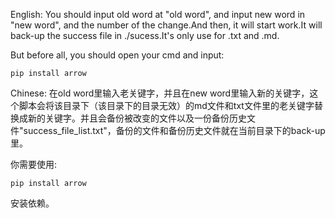 English: You should input old word at "old word", and input new word in "new word", and the number of the change.And then, it will start work.It will back-up the success file in ./sucess.It's only use for .txt and .md.

But before  all, you should open your cmd and input:

```
pip install arrow
```

Chinese: 在old word里输入老关键字，并且在new word里输入新的关键字，这个脚本会将该目录下（该目录下的目录无效）的md文件和txt文件里的老关键字替换成新的关键字。并且会备份被改变的文件以及一份备份历史文件"success_file_list.txt"，备份的文件和备份历史文件就在当前目录下的back-up里。

你需要使用:

```
pip install arrow
```

安装依赖。